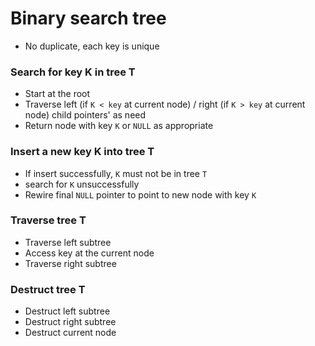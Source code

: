 # Binary search tree
- No duplicate, each key is unique

### Search for key K in tree T
- Start at the root
- Traverse left (if `K < key` at current node) / right (if `K > key` at current node) child pointers' as need
- Return node with key `K` or `NULL` as appropriate

### Insert a new key K into tree T
- If insert successfully, `K` must not be in tree `T`
- search for `K` unsuccessfully
- Rewire final `NULL` pointer to point to new node with key `K`

### Traverse tree T
- Traverse left subtree
- Access key at the current node
- Traverse right subtree

### Destruct tree T
- Destruct left subtree
- Destruct right subtree
- Destruct current node